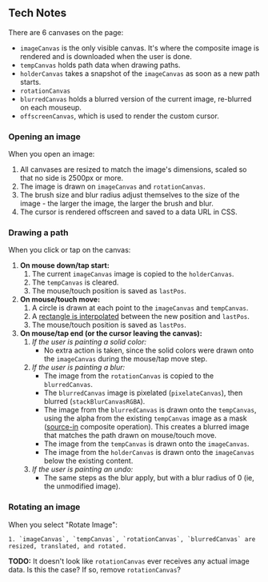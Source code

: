 ## Tech Notes

There are 6 canvases on the page:

* `imageCanvas` is the only visible canvas. It's where the composite image is rendered and is downloaded when the user is done.
* `tempCanvas` holds path data when drawing paths.
* `holderCanvas` takes a snapshot of the `imageCanvas` as soon as a new path starts.
* `rotationCanvas`
* `blurredCanvas` holds a blurred version of the current image, re-blurred on each mouseup.
* `offscreenCanvas`, which is used to render the custom cursor.

### Opening an image

When you open an image:

1. All canvases are resized to match the image's dimensions, scaled so that no side is 2500px or more.
1. The image is drawn on `imageCanvas` and `rotationCanvas`.
1. The brush size and blur radius adjust themselves to the size of the image - the larger the image, the larger the brush and blur.
1. The cursor is rendered offscreen and saved to a data URL in CSS.

### Drawing a path

When you click or tap on the canvas:

1. **On mouse down/tap start:**
    1. The current `imageCanvas` image is copied to the `holderCanvas`.
    1. The `tempCanvas` is cleared. 
    1. The mouse/touch position is saved as `lastPos`.
1. **On mouse/touch move:**
    1. A circle is drawn at each point to the `imageCanvas` and `tempCanvas`.
    1. A [rectangle is interpolated](https://github.com/everestpipkin/image-scrubber/issues/38) between the new position and `lastPos`.
    1. The mouse/touch position is saved as `lastPos`.
1. **On mouse/tap end (or the cursor leaving the canvas):**
    1. *If the user is painting a solid color:*
        * No extra action is taken, since the solid colors were drawn onto the `imageCanvas` during the mouse/tap move step.
    1. *If the user is painting a blur:*
        * The image from the `rotationCanvas` is copied to the `blurredCanvas`.
        * The `blurredCanvas` image is pixelated (`pixelateCanvas`), then blurred (`stackBlurCanvasRGBA`).
        * The image from the `blurredCanvas` is drawn onto the `tempCanvas`, using the alpha from the existing `tempCanvas` image as a mask ([source-in](https://developer.mozilla.org/en-US/docs/Web/API/CanvasRenderingContext2D/globalCompositeOperation) composite operation). This creates a blurred image that matches the path drawn on mouse/touch move.
        * The image from the `tempCanvas` is drawn onto the `imageCanvas`.
        * The image from the `holderCanvas` is drawn onto the `imageCanvas` below the existing content.
    1. *If the user is painting an undo:*
        * The same steps as the blur apply, but with a blur radius of 0 (ie, the unmodified image).
        
### Rotating an image

When you select "Rotate Image":
    
    1. `imageCanvas`, `tempCanvas`, `rotationCanvas`, `blurredCanvas` are resized, translated, and rotated.

**TODO:** It doesn't look like `rotationCanvas` ever receives any actual image data. Is this the case? If so, remove `rotationCanvas`?
